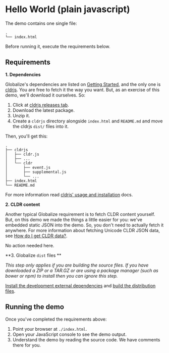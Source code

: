 # Hello World (plain javascript)

The demo contains one single file:

```
.
└── index.html
```

Before running it, execute the requirements below.


## Requirements

**1. Dependencies**

Globalize's dependencies are listed on [Getting
Started](../../README.md#dependencies), and the only one is
[cldrjs](https://github.com/rxaviers/cldrjs). You are free to fetch it the way
you want. But, as an exercise of this demo, we'll download it ourselves. So:

1. Click at [cldrjs releases tab](https://github.com/rxaviers/cldrjs/releases).
1. Download the latest package.
1. Unzip it.
1. Create a `cldrjs` directory alongside `index.html` and `README.md` and move the cldrjs `dist/` files into it.

Then, you'll get this:

```
.
├── cldrjs
│   ├── cldr.js
│   ├── ...
│   └── cldr
│       ├── event.js
│       ├── supplemental.js
│       └── ...
├── index.html
└── README.md
```

For more information read [cldrjs' usage and
installation](https://github.com/rxaviers/cldrjs#usage-and-installation) docs.

**2. CLDR content**

Another typical Globalize requirement is to fetch CLDR content yourself. But, on
this demo we made the things a little easier for you: we've embedded static JSON
into the demo. So, you don't need to actually fetch it anywhere. For more
information about fetching Unicode CLDR JSON data, see [How do I get CLDR
data?](../../doc/cldr.md).

No action needed here.

**3. Globalize `dist` files **

*This step only applies if you are building the source files. If you have downloaded a ZIP or a TAR.GZ or are using a package manager (such as bower or npm) to install then you can ignore this step.*

[Install the development external dependencies](../../README.md#install-development-external-dependencies) and [build the distribution files](../../README.md#build).

## Running the demo

Once you've completed the requirements above:

1. Point your browser at `./index.html`.
1. Open your JavaScript console to see the demo output.
1. Understand the demo by reading the source code. We have comments there for
you.
